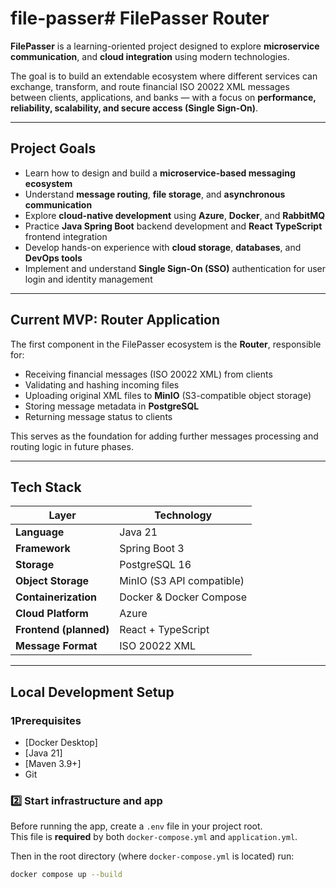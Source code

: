 # file-passer# FilePasser Router

**FilePasser** is a learning-oriented project designed to explore **microservice communication**, and **cloud integration** using modern technologies.

The goal is to build an extendable ecosystem where different services can exchange, transform, and route financial ISO 20022 XML messages between clients, applications, and banks — with a focus on **performance, reliability, scalability, and secure access (Single Sign-On)**.

---

## Project Goals

- Learn how to design and build a **microservice-based messaging ecosystem**
- Understand **message routing**, **file storage**, and **asynchronous communication**
- Explore **cloud-native development** using **Azure**, **Docker**, and **RabbitMQ**
- Practice **Java Spring Boot** backend development and **React TypeScript** frontend integration
- Develop hands-on experience with **cloud storage**, **databases**, and **DevOps tools**
- Implement and understand **Single Sign-On (SSO)** authentication for user login and identity management

---

## Current MVP: Router Application

The first component in the FilePasser ecosystem is the **Router**, responsible for:

- Receiving financial messages (ISO 20022 XML) from clients
- Validating and hashing incoming files
- Uploading original XML files to **MinIO** (S3-compatible object storage)
- Storing message metadata in **PostgreSQL**
- Returning message status to clients

This serves as the foundation for adding further messages processing and routing logic in future phases.

---

## Tech Stack

| Layer | Technology |
|-------|------------|
| **Language** | Java 21 |
| **Framework** | Spring Boot 3 |
| **Storage** | PostgreSQL 16 |
| **Object Storage** | MinIO (S3 API compatible) |
| **Containerization** | Docker & Docker Compose |
| **Cloud Platform** | Azure |
| **Frontend (planned)** | React + TypeScript |
| **Message Format** | ISO 20022 XML |

---

## Local Development Setup

### 1Prerequisites
- [Docker Desktop]
- [Java 21]
- [Maven 3.9+]
- Git

### 2️⃣ Start infrastructure and app
Before running the app, create a `.env` file in your project root.  
This file is **required** by both `docker-compose.yml` and `application.yml`.

Then in the root directory (where `docker-compose.yml` is located) run:

```bash
docker compose up --build
